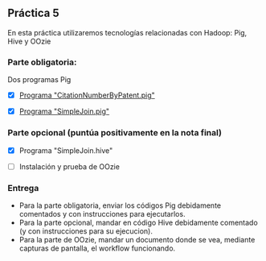 ## Práctica 5

En esta práctica utilizaremos tecnologías relacionadas con Hadoop: Pig, Hive y OOzie

### Parte obligatoria:

Dos programas Pig

- [x] [Programa "CitationNumberByPatent.pig"](./CitationNumberByPatent/)
- [x] [Programa "SimpleJoin.pig"](./SimpleJoin/)


### Parte opcional (puntúa positivamente en la nota final)

- [x] Programa "SimpleJoin.hive"
- [ ] Instalación y prueba de OOzie


### Entrega

* Para la parte obligatoria, enviar los códigos Pig debidamente comentados y con instrucciones para ejecutarlos.
* Para la parte opcional, mandar en código Hive debidamente comentado (y con instrucciones para su ejecucion).
* Para la parte de OOzie, mandar un documento donde se vea, mediante capturas de pantalla, el workflow funcionando.